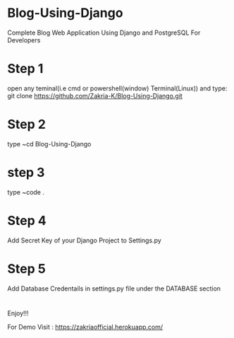 # Blog-Using-Django
Complete Blog Web Application Using Django and PostgreSQL For Developers

# Step 1
open any teminal(i.e cmd or powershell(window) Terminal(Linux)) and type:
  git clone https://github.com/Zakria-K/Blog-Using-Django.git

# Step 2
 type ~cd Blog-Using-Django
 
# step 3
  type ~code .
  
# Step 4
Add Secret Key of your Django Project to Settings.py

# Step 5
Add Database Credentails in settings.py file under the DATABASE section

#

Enjoy!!!


For Demo Visit : https://zakriaofficial.herokuapp.com/
